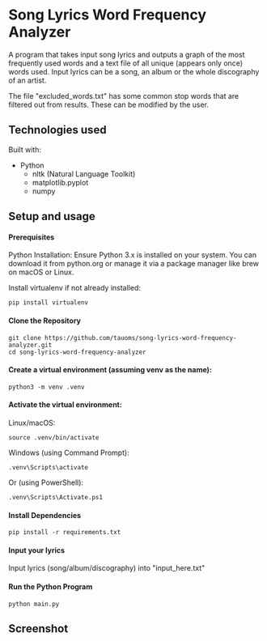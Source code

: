 # Song Lyrics Word Frequency Analyzer

A program that takes input song lyrics and outputs a graph of the most frequently used words and a text file of all unique (appears only once) words used. Input lyrics can be a song, an album or the whole discography of an artist.

The file "excluded_words.txt" has some common stop words that are filtered out from results. These can be modified by the user.

## Technologies used

Built with:

- Python
  - nltk (Natural Language Toolkit)
  - matplotlib.pyplot
  - numpy

## Setup and usage

#### Prerequisites

Python Installation: Ensure Python 3.x is installed on your system. You can download it from python.org or manage it via a package manager like brew on macOS or Linux.

Install virtualenv if not already installed:

```
pip install virtualenv
```

#### Clone the Repository

```
git clone https://github.com/tauoms/song-lyrics-word-frequency-analyzer.git
cd song-lyrics-word-frequency-analyzer
```

#### Create a virtual environment (assuming venv as the name):

```
python3 -m venv .venv
```

#### Activate the virtual environment:

Linux/macOS:

```
source .venv/bin/activate
```

Windows (using Command Prompt):

```
.venv\Scripts\activate
```

Or (using PowerShell):

```
.venv\Scripts\Activate.ps1
```

#### Install Dependencies

```
pip install -r requirements.txt
```

#### Input your lyrics

Input lyrics (song/album/discography) into "input_here.txt"

#### Run the Python Program

```
python main.py
```

## Screenshot

```

```
